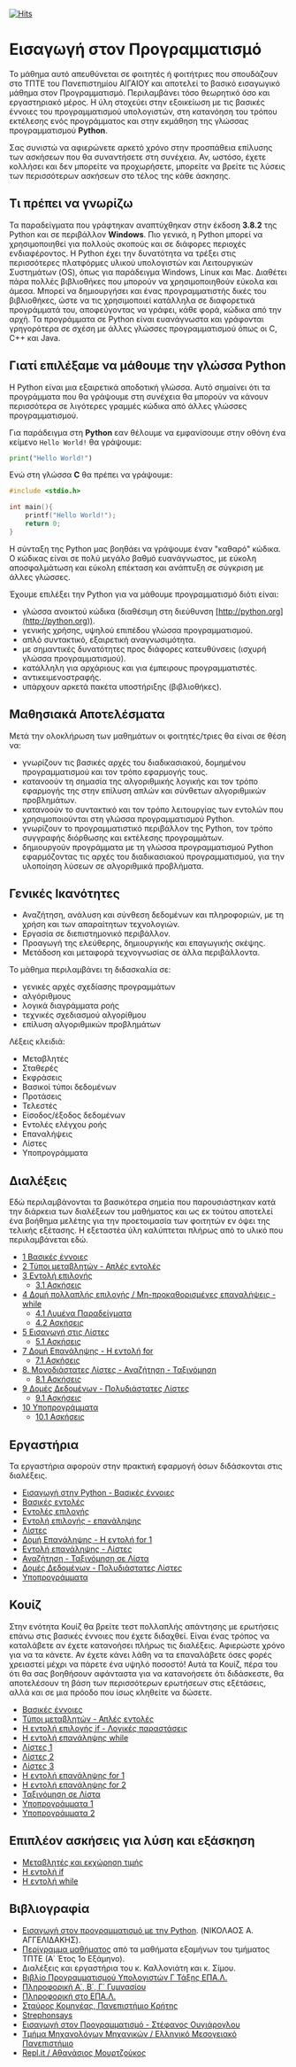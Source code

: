 <!--
![Lines of code](https://img.shields.io/tokei/lines/github/Effie375/TPTE_PLR)
![GitHub issues](https://img.shields.io/github/issues-raw/Effie375/TPTE_PLR)
![GitHub](https://img.shields.io/github/license/Effie375/TPTE_PLR)
[![Gitter](https://badges.gitter.im/ΤΠΤΕ-AEGEAN/community.svg)](https://gitter.im/ΤΠΤΕ-AEGEAN/community?utm_source=badge&utm_medium=badge&utm_campaign=pr-badge)
-->
[![Hits](https://hits.seeyoufarm.com/api/count/incr/badge.svg?url=https%3A%2F%2Fgithub.com%2FEffie375%2FTPTE_PLR&count_bg=%2379C83D&title_bg=%23555555&icon=&icon_color=%23E7E7E7&title=hits&edge_flat=false)](https://hits.seeyoufarm.com)

# Εισαγωγή στον Προγραμματισμό

Το μάθημα αυτό απευθύνεται σε φοιτητές ή φοιτήτριες που σπουδάζουν στο ΤΠΤΕ του Πανεπιστημίου ΑΙΓΑΙΟΥ  και αποτελεί το βασικό εισαγωγικό μάθημα στον Προγραμματισμό. Περιλαμβάνει τόσο θεωρητικό όσο και εργαστηριακό μέρος. Η ύλη στοχεύει στην εξοικείωση με τις βασικές έννοιες του προγραμματισμού υπολογιστών, στη κατανόηση του τρόπου εκτέλεσης ενός προγράμματος και στην εκμάθηση της γλώσσας προγραμματισμού **Python**.

Σας συνιστώ να αφιερώνετε αρκετό χρόνο στην προσπάθεια επίλυσης των ασκήσεων που θα συναντήσετε στη συνέχεια. Αν, ωστόσο, έχετε κολλήσει και δεν μπορείτε να προχωρήσετε, μπορείτε να βρείτε τις λύσεις των περισσότερων ασκήσεων στο τέλος της κάθε άσκησης.

## Τι πρέπει να γνωρίζω

Τα παραδείγματα που γράφτηκαν αναπτύχθηκαν στην έκδοση **3.8.2** της Python και σε περιβάλλον **Windows**. Πιο γενικά, η Python μπορεί να χρησιμοποιηθεί για πολλούς σκοπούς και σε διάφορες περιοχές ενδιαφέροντος. Η Python έχει την δυνατότητα να τρέξει στις περισσότερες πλατφόρμες υλικού υπολογιστών και Λειτουργικών Συστημάτων (OS), όπως για παράδειγμα Windows, Linux και Mac. Διαθέτει πάρα πολλές βιβλιοθήκες που μπορούν να χρησιμοποιηθούν εύκολα και άμεσα. Μπορεί να δημιουργήσει και ένας προγραμματιστής δικές του βιβλιοθήκες, ώστε να τις χρησιμοποιεί κατάλληλα σε διαφορετικά προγράμματά του, αποφεύγοντας να γράφει, κάθε φορά, κώδικα από την αρχή. Τα προγράμματα σε Python είναι ευανάγνωστα και γράφονται γρηγορότερα σε σχέση με άλλες γλώσσες προγραμματισμού όπως οι C, C++ και Java.

## Γιατί επιλέξαμε να μάθουμε την γλώσσα Python

Η Python είναι μια εξαιρετικά αποδοτική γλώσσα. Αυτό σημαίνει ότι τα προγράμματα που θα γράψουμε στη συνέχεια θα μπορούν να κάνουν περισσότερα σε λιγότερες γραμμές κώδικα από άλλες γλώσσες προγραμματισμού.

Για παράδειγμα στη **Python** εαν θέλουμε να εμφανίσουμε στην οθόνη ένα κείμενο `Hello World!` θα γράψουμε:

```python
print("Hello World!")
```

Ενώ στη γλώσσα **C** θα πρέπει να γράψουμε:

```c
#include <stdio.h>

int main(){
    printf("Hello World!");
    return 0;
}
```

Η σύνταξη της Python μας βοηθάει να γράψουμε έναν "καθαρό" κώδικα. Ο κώδικας είναι σε πολύ μεγάλο βαθμό ευανάγνωστος, με εύκολη αποσφαλμάτωση και εύκολη επέκταση και ανάπτυξη σε σύγκριση με άλλες γλώσσες.

Έχουμε επιλέξει την Python για να μάθουμε προγραμματισμό διότι είναι:

- γλώσσα ανοικτού κώδικα (διαθέσιμη στη διεύθυνση [http://python.org](http://python.org)).
- γενικής χρήσης, υψηλού επιπέδου γλώσσα προγραμματισμού.
- απλό συντακτικό, εξαιρετική αναγνωσιμότητα.
- με σημαντικές δυνατότητες προς διάφορες κατευθύνσεις (ισχυρή γλώσσα προγραμματισμού).
- κατάλληλη για αρχάριους και για έμπειρους προγραμματιστές.
- αντικειμενοστραφής.
- υπάρχουν αρκετά πακέτα υποστήριξης (βιβλιοθήκες).

## Μαθησιακά Αποτελέσματα

Μετά την ολοκλήρωση των μαθημάτων οι φοιτητές/τριες θα είναι σε θέση να:

- γνωρίζουν τις βασικές αρχές του διαδικασιακού, δομημένου προγραμματισμού και τον τρόπο εφαρμογής τους.
- κατανοούν τη σημασία της αλγοριθμικής λογικής και τον τρόπο εφαρμογής της στην επίλυση απλών και σύνθετων αλγοριθμικών προβλημάτων.
- κατανοούν το συντακτικό και τον τρόπο λειτουργίας των εντολών που χρησιμοποιούνται στη γλώσσα προγραμματισμού Python.
- γνωρίζουν το προγραμματιστικό περιβάλλον της Python, τον τρόπο συγγραφής διόρθωσης και εκτέλεσης προγραμμάτων.
- δημιουργούν προγράμματα με τη γλώσσα προγραμματισμού Python εφαρμόζοντας τις
αρχές του διαδικασιακού προγραμματισμού, για την υλοποίηση λύσεων σε αλγοριθμικά προβλήματα.

## Γενικές Ικανότητες

- Αναζήτηση, ανάλυση και σύνθεση δεδομένων και πληροφοριών, με τη χρήση και των απαραίτητων τεχνολογιών.
- Εργασία σε διεπιστημονικό περιβάλλον.
- Προαγωγή της ελεύθερης, δημιουργικής και επαγωγικής σκέψης.
- Μετάδοση και μεταφορά τεχνογνωσίας σε άλλα περιβάλλοντα.

Το μάθημα περιλαμβάνει τη διδασκαλία σε:

- γενικές αρχές σχεδίασης προγραμμάτων
- αλγόριθμους
- λογικά διαγράμματα ροής
- τεχνικές σχεδιασμού αλγορίθμου
- επίλυση αλγοριθμικών προβλημάτων

Λέξεις κλειδιά:

- Μεταβλητές
- Σταθερές
- Εκφράσεις
- Βασικοί τύποι δεδομένων
- Προτάσεις
- Τελεστές
- Είσοδος/έξοδος δεδομένων
- Εντολές ελέγχου ροής
- Επαναλήψεις
- Λίστες
- Υποπρογράμματα

## Διαλέξεις

Εδώ περιλαμβάνονται τα βασικότερα σημεία που παρουσιάστηκαν κατά την διάρκεια των διαλέξεων του μαθήματος και ως εκ τούτου αποτελεί ένα βοήθημα μελέτης για την προετοιμασία των φοιτητών εν όψει της τελικής εξέτασης. Η εξεταστέα ύλη καλύπτεται πλήρως από το υλικό που περιλαμβάνεται εδώ.

- [1 Βασικές έννοιες](lectures/lecture_01.md)
- [2 Τύποι μεταβλητών - Απλές εντολές](lectures/lecture_02.md)
- [3 Εντολή επιλογής](lectures/lecture_03.md)
  - [3.1 Ασκήσεις](exercises/exercises_03.md)
- [4 Δομή πολλαπλής επιλογής / Μη-προκαθορισμένες επαναλήψεις - while](lectures/lecture_04.md)
  - [4.1 Λυμένα Παραδείγματα](examples/examples_04.md)
  - [4.2 Ασκήσεις](exercises/exercises_04.md)
- [5 Εισαγωγή στις Λίστες](lectures/lecture_05.md)
  - [5.1 Ασκήσεις](exercises/exercises_05.md)
- [7 Δομή Επανάληψης - Η εντολή for](lectures/lecture_07.md)
  - [7.1 Ασκήσεις](exercises/exercises_07.md)
- [8. Μονοδιάστατες Λίστες - Αναζήτηση - Ταξινόμηση](lectures/lecture_08.md)
  - [8.1 Ασκήσεις](exercises/exercises_08.md)
- [9 Δομές Δεδομένων - Πολυδιάστατες Λίστες](lectures/lecture_09.md)
  - [9.1 Ασκήσεις](exercises/exercises_09.md)
- [10 Υποπρογράμματα](lectures/lecture_10.md)
  - [10.1 Ασκήσεις](exercises/exercises_10.md)

## Εργαστήρια

Τα εργαστήρια αφορούν στην πρακτική εφαρμογή όσων διδάσκονται στις διαλέξεις.

- [Εισαγωγή στην Python - Βασικές έννοιες](labs/lab_01.md)
- [Βασικές εντολές](labs/lab_02.md)
- [Εντολές επιλογής](labs/lab_03.md)
- [Εντολή επιλογής - επανάληψης](labs/lab_04.md)
- [Λίστες](labs/lab_05.md)
- [Δομή Επανάληψης - Η εντολή for 1](labs/lab_06.md)
- [Εντολή επανάληψης - Λίστες](labs/lab_07.md)
- [Αναζήτηση - Ταξινόμηση σε Λίστα](labs/lab_08.md)
- [Δομές Δεδομένων - Πολυδιάστατες Λίστες](labs/lab_09.md)
- [Υποπρογράμματα](labs/lab_10.md)

## Κουίζ

Στην ενότητα Κουίζ θα βρείτε τεστ πολλαπλής απάντησης με ερωτήσεις επάνω στις βασικές έννοιες που έχετε διδαχθεί. Είναι ένας τρόπος να καταλάβετε αν έχετε κατανοήσει πλήρως τις διαλέξεις. Αφιερώστε χρόνο για να τα κάνετε. Αν έχετε κάνει λάθη να τα επαναλάβετε όσες φορές χρειαστεί μέχρι να πάρετε ένα υψηλό ποσοστό! Αυτά τα Κουίζ, πέρα του ότι θα σας βοηθήσουν αφάνταστα για να κατανοήσετε ότι διδάσκεστε, θα αποτελέσουν τη βάση των περισσότερων ερωτήσεων στις εξέτάσεις, αλλά και σε μια πρόοδο που ίσως κληθείτε να δώσετε.

- [Βασικές έννοιες](https://forms.gle/KDL7dgS5xqitsSKb7)
- [Τύποι μεταβλητών - Απλές εντολές](https://forms.gle/DnMXaDK4GG7KDZo49)
- [Η εντολή επιλογής if - Λογικές παραστάσεις](https://forms.gle/RZUFRsUiPdPFRjkW9)
- [Η εντολή επανάληψης while](https://forms.gle/CbPtBfprGQ9LPgqg7)
- [Λίστες 1](https://forms.gle/tiiPPRpcML3BaRhYA)
- [Λίστες 2](https://forms.gle/4dxdY98kRxBN5JTa7)
- [Λίστες 3](https://forms.gle/JS7prqxCapoWE3vS9)
- [Η εντολή επανάληψης for 1](https://forms.gle/JWpCTGXkEqZ9kWCcA)
- [Η εντολή επανάληψης for 2](https://forms.gle/HSvRsCtJPXBA8EWm8)
- [Ταξινόμηση σε Λίστα](https://forms.gle/EW827grJZb1hkq9C7)
- [Υποπρογράμματα 1](https://forms.gle/zM7QFk66ZA9W376p7)
- [Υποπρογράμματα 2](https://forms.gle/TcerN71VjnGjbV6fA)

## Επιπλέον ασκήσεις για λύση και εξάσκηση

- [Μεταβλητές και εκχώρηση τιμής](more/docs/variables.md)
- [Η εντολή if](more/docs/if_exercises.md)
- [Η εντολή while](more/docs/while_exercises.md)

## Βιβλιογραφία

- [Εισαγωγή στον προγραμματισμό με την Python](http://aggelid.mysch.gr/pythonbook/INTRODUCTION_TO_COMPUTER_PROGRAMMING_WITH_PYTHON.pdf). (ΝΙΚΟΛΑΟΣ Α. ΑΓΓΕΛΙΔΑΚΗΣ).
- [Περίγραμμα μαθήματος](http://www.ct.aegean.gr/Home/Proptyxiako) από τα μαθήματα εξαμήνων του τμήματος ΤΠΤΕ (Α΄ Έτος 1ο Εξάμηνο).
- Διαλέξεις και εργαστήρια του κ. Καλλονιάτη και κ. Σίμου.
- [Βιβλίο Προγραμματισμoύ Υπολογιστών Γ ́Τάξης ΕΠΑ.Λ.](http://users.sch.gr/iliadisk/site/PDFs/24-0576-01_Programmatismos-Ypologiston_C-EPAL_BM.pdf)
- [Πληροφορική Α΄, Β΄, Γ΄ Γυμνασίου](http://ebooks.edu.gr/ebooks/v/html/8547/2759/Pliroforiki_A-B-G-Gymnasiou_html-empl/index.html)
- [Πληροφορική στο ΕΠΑ.Λ.](https://sites.google.com/view/pliroforikiepal/home)
- [Σταύρος Κομηνέας, Πανεπιστήμιο Κρήτης](http://users.tem.uoc.gr/~komineas/python-course/Lectures/index.html)
- [Strephonsays](https://el.strephonsays.com/difference-between-translator-and-interpreter-in-programming-language)
- [Εισαγωγή στον Προγραμματισμό - Στέφανος Ουγιάρογλου](https://people.iee.ihu.gr/~stoug/themata/aeppkef6.pdf)
- [Τμήμα Μηχανολόγων Μηχανικών / Ελληνικό Μεσογειακό Πανεπιστήμιο](https://mech.hmu.gr/proptyxiakes/katanomh-mathhmatwn-eksamhno/plhrophorikh/)
- [Repl.it / Αθανάσιος Μουρτζούκος](https://msc.cs.uowm.gr)
